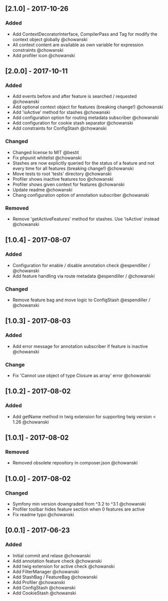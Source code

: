 ## [2.1.0] - 2017-10-26
### Added
- Add ContextDecoratorInterface, CompilerPass and Tag for modify the context object globally @chowanski
- All context content are available as own variable for expression constraints @chowanski
- Add profiler icon @chowanski

## [2.0.0] - 2017-10-11
### Added
- Add events before and after feature is searched / requested @chowanski
- Add optional context object for features (breaking change!) @chowanski
- Add 'isActive' method for stashes @chowanski
- Add configuration option for routing metadata subscriber @chowanski
- Add configuration for cookie stash separator @chowanski
- Add constraints for ConfigStash @chowanski

### Changed
- Changed license to MIT @bestit
- Fix phpunit whitelist @chowanski
- Stashes are now explicitly queried for the status of a feature and not every time for all features (breaking change!) @chowanski
- Move tests to root 'tests' directory @chowanski
- Profiler shows inactive features too @chowanski
- Profiler shows given context for features @chowanski
- Update readme @chowanski
- Chang configuration option of annotation subscriber @chowanski

### Removed
- Remove 'getActiveFeatures' method for stashes. Use 'isActive' instead @chowanski

## [1.0.4] - 2017-08-07
### Added
- Configuration for enable / disable annotation check @espendiller / @chowanski
- Add feature handling via route metadata @espendiller / @chowanski

### Changed
- Remove feature bag and move logic to ConfigStash @espendiller / @chowanski

## [1.0.3] - 2017-08-03
### Added
- Add error message for annotation subscriber if feature is inactive @chowanski

### Change
- Fix 'Cannot use object of type Closure as array' error @chowanski

## [1.0.2] - 2017-08-02
### Added
- Add getName method in twig extension for supporting twig version < 1.26 @chowanski

## [1.0.1] - 2017-08-02
### Removed
- Removed obsolete repository in composer.json @chowanski

## [1.0.0] - 2017-08-02
### Changed
- Symfony min version downgraded from ^3.2 to ^3.1 @chowanski
- Profiler toolbar hides feature section when 0 features are active
- Fix readme typo @chowanski

## [0.0.1] - 2017-06-23
### Added
- Initial commit and relase @chowanski
- Add annotation feature check @chowanski
- Add twig extension for active check @chowanski
- Add FilterManager @chowanski
- Add StashBag / FeatureBag @chowanski
- Add Profiler @chowanski
- Add ConfigStash @chowanski
- Add CookieStash @chowanski